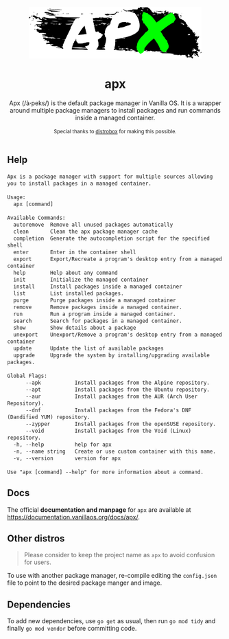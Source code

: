 <div align="center">
  <img src="apx-logo.png" height="120">
  <h1 align="center">apx</h1>
  <p align="center">Apx (/à·peks/) is the default package manager in Vanilla OS. It is a wrapper around multiple package managers to install packages and run commands inside a managed container.</p>
  <small>Special thanks to <a href="https://github.com/89luca89/distrobox">distrobox</a> for making this possible.</small>
</div>

<br/>

## Help

```
Apx is a package manager with support for multiple sources allowing you to install packages in a managed container.

Usage:
  apx [command]

Available Commands:
  autoremove  Remove all unused packages automatically
  clean       Clean the apx package manager cache
  completion  Generate the autocompletion script for the specified shell
  enter       Enter in the container shell
  export      Export/Recreate a program's desktop entry from a managed container
  help        Help about any command
  init        Initialize the managed container
  install     Install packages inside a managed container
  list        List installed packages.
  purge       Purge packages inside a managed container
  remove      Remove packages inside a managed container.
  run         Run a program inside a managed container.
  search      Search for packages in a managed container.
  show        Show details about a package
  unexport    Unexport/Remove a program's desktop entry from a managed container
  update      Update the list of available packages
  upgrade     Upgrade the system by installing/upgrading available packages.

Global Flags:
      --apk           Install packages from the Alpine repository.
      --apt           Install packages from the Ubuntu repository.
      --aur           Install packages from the AUR (Arch User Repository).
      --dnf           Install packages from the Fedora's DNF (Dandified YUM) repository.
      --zypper        Install packages from the openSUSE repository.
      --void          Install packages from the Void (Linux) repository.
  -h, --help          help for apx
  -n, --name string   Create or use custom container with this name.
  -v, --version       version for apx

Use "apx [command] --help" for more information about a command.
```

## Docs

The official **documentation and manpage** for `apx` are available at <https://documentation.vanillaos.org/docs/apx/>.


## Other distros

> Please consider to keep the project name as `apx` to avoid confusion for users.

To use with another package manager, re-compile editing the `config.json` file
to point to the desired package manger and image.


## Dependencies

To add new dependencies, use `go get` as usual, then run `go mod tidy` and finally `go mod vendor` before
committing code.